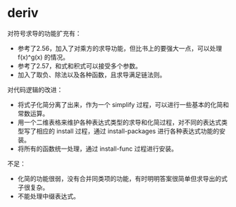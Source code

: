 deriv
=====

对符号求导的功能扩充有：

* 参考了2.56，加入了对乘方的求导功能，但比书上的要强大一点，可以处理 f(x)^g(x) 的情况。
* 参考了2.57，和式和积式可以接受多个参数。
* 加入了取负、除法以及各种函数，且求导满足链法则。

对代码逻辑的改进：

* 将式子化简分离了出来，作为一个 simplify 过程，可以进行一些基本的化简和常数运算。
* 用一个二维表格来维护各种表达式类型的求导和化简过程，对不同的表达式类型写了相应的 install 过程，通过 install-packages 进行各种表达式功能的安装。
* 将所有的函数统一处理，通过 install-func 过程进行安装。

不足：

* 化简的功能很弱，没有合并同类项的功能，有时明明答案很简单但求导出的式子很复杂。
* 不能处理中缀表达式。
